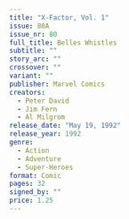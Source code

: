 ```yaml
---
title: "X-Factor, Vol. 1"
issue: 80A
issue_nr: 80
full_title: Belles Whistles
subtitle: ""
story_arc: ""
crossover: ""
variant: ""
publisher: Marvel Comics
creators:
  - Peter David
  - Jim Fern
  - Al Milgrom
release_date: "May 19, 1992"
release_year: 1992
genre:
  - Action
  - Adventure
  - Super-Heroes
format: Comic
pages: 32
signed_by: ""
price: 1.25
---
```


